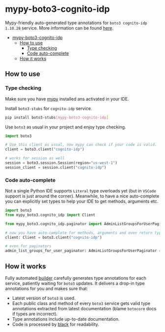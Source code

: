 # mypy-boto3-cognito-idp

Mypy-friendly auto-generated type annotations for `boto3 cognito-idp 1.10.28` service.
More information can be found [here](https://github.com/vemel/mypy_boto3).

- [mypy-boto3-cognito-idp](#mypy-boto3-cognito-idp)
  - [How to use](#how-to-use)
    - [Type checking](#type-checking)
    - [Code auto-complete](#code-auto-complete)
  - [How it works](#how-it-works)

## How to use

### Type checking

Make sure you have [mypy](https://github.com/python/mypy) installed ans activated in your IDE.

Install `boto3-stubs` for `cognito-idp` service.

```bash
pip install boto3-stubs[mypy-boto3-cognito-idp]
```

Use `boto3` as usual in your project and enjoy type checking.

```python
import boto3

# Use this client as usual, now mypy can check if your code is valid.
client = boto3.client("cognito-idp")

# works for session as well
session = boto3.session.Session(region="us-west-1")
session_client = session.client("cognito-idp")

```

### Code auto-complete

Not a single Python IDE supports `Literal` type overloads yet (but in `VSCode` support is just around the corner).
Meanwhile, to have a nice auto-complete you can explicitly set types to help your IDE to get methods, arguments etc.

```python
import boto3
from mypy_boto3.cognito_idp import Client

from mypy_boto3.cognito_idp.paginator import AdminListGroupsForUserPaginator

# now you have auto-complete for methods, arguments and even return types
client: Client = boto3.client("cognito-idp")

# even for paginators
admin_list_groups_for_user_paginator: AdminListGroupsForUserPaginator = client.get_paginator("admin_list_groups_for_user")
```

## How it works

Fully automated [builder](https://github.com/vemel/mypy_boto3) carefully generates
type annotations for each service, patiently waiting for `boto3` updates. It delivers
a drop-in type annotations for you and makes sure that:

- Latest version of `boto3` is used.
- Each public class and method of every `boto3` service gets valid type annotations
  extracted from latest documentation (blame `botocore` docs if types are incorrect).
- Type annotations include up-to-date documentation.
- Code is processed by [black](https://github.com/psf/black) for readability.